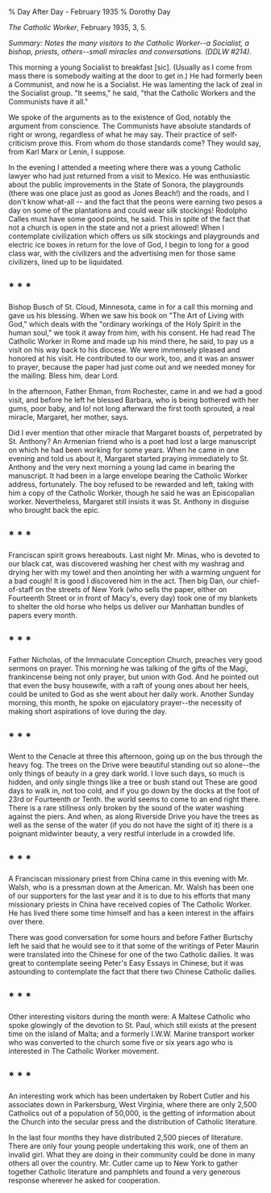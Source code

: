 % Day After Day - February 1935
% Dorothy Day

*The Catholic Worker*, February 1935, 3, 5.

*Summary: Notes the many visitors to the Catholic Worker--a Socialist, a
bishop, priests, others--small miracles and conversations. (DDLW
\#214).*

This morning a young Socialist to breakfast [sic]. (Usually as I come
from mass there is somebody waiting at the door to get in.) He had
formerly been a Communist, and now he is a Socialist. He was lamenting
the lack of zeal in the Socialist group. "It seems," he said, "that the
Catholic Workers and the Communists have it all."

We spoke of the arguments as to the existence of God, notably the
argument from conscience. The Communists have absolute standards of
right or wrong, regardless of what he may say. Their practice of
self-criticism prove this. From whom do those standards come? They would
say, from Karl Marx or Lenin, I suppose.

In the evening I attended a meeting where there was a young Catholic
lawyer who had just returned from a visit to Mexico. He was enthusiastic
about the public improvements in the State of Sonora, the playgrounds
(there was one place just as good as Jones Beach!) and the roads, and I
don't know what-all -- and the fact that the peons were earning two
pesos a day on some of the plantations and could wear silk stockings!
Rodolpho Calles must have some good points, he said. This in spite of
the fact that not a church is open in the state and not a priest
allowed! When I contemplate civilization which offers us silk stockings
and playgrounds and electric ice boxes in return for the love of God, I
begin to long for a good class war, with the civilizers and the
advertising men for those same civilizers, lined up to be liquidated.

## \* \* \*

Bishop Busch of St. Cloud, Minnesota, came in for a call this morning
and gave us his blessing. When we saw his book on "The Art of Living
with God," which deals with the "ordinary workings of the Holy Spirit in
the human soul," we took it away from him, with his consent. He had read
The Catholic Worker in Rome and made up his mind there, he said, to pay
us a visit on his way back to his diocese. We were immensely pleased and
honored at his visit. He contributed to our work, too, and it was an
answer to prayer, because the paper had just come out and we needed
money for the mailing. Bless him, dear Lord.

In the afternoon, Father Ehman, from Rochester, came in and we had a
good visit, and before he left he blessed Barbara, who is being bothered
with her gums, poor baby, and lo! not long afterward the first tooth
sprouted, a real miracle, Margaret, her mother, says.

Did I ever mention that other miracle that Margaret boasts of,
perpetrated by St. Anthony? An Armenian friend who is a poet had lost a
large manuscript on which he had been working for some years. When he
came in one evening and told us about it, Margaret started praying
immediately to St. Anthony and the very next morning a young lad came in
bearing the manuscript. It had been in a large envelope bearing the
Catholic Worker address, fortunately. The boy refused to be rewarded and
left, taking with him a copy of the Catholic Worker, though he said he
was an Episcopalian worker. Nevertheless, Margaret still insists it was
St. Anthony in disguise who brought back the epic.

## \* \* \*

Franciscan spirit grows hereabouts. Last night Mr. Minas, who is devoted
to our black cat, was discovered washing her chest with my washrag and
drying her with my towel and then anointing her with a warming unguent
for a bad cough! It is good I discovered him in the act. Then big Dan,
our chief-of-staff on the streets of New York (who sells the paper,
either on Fourteenth Street or in front of Macy's, every day) took one
of my blankets to shelter the old horse who helps us deliver our
Manhattan bundles of papers every month.

## \* \* \*

Father Nicholas, of the Immaculate Conception Church, preaches very good
sermons on prayer. This morning he was talking of the gifts of the Magi,
frankincense being not only prayer, but union with God. And he pointed
out that even the busy housewife, with a raft of young ones about her
heels, could be united to God as she went about her daily work. Another
Sunday morning, this month, he spoke on ejaculatory prayer--the
necessity of making short aspirations of love during the day.

## \* \* \*

Went to the Cenacle at three this afternoon, going up on the bus through
the heavy fog. The trees on the Drive were beautiful standing out so
alone--the only things of beauty in a grey dark world. I love such days,
so much is hidden, and only single things like a tree or bush stand out
These are good days to walk in, not too cold, and if you go down by the
docks at the foot of 23rd or Fourteenth or Tenth. the world seems to
come to an end right there. There is a rare stillness only broken by the
sound of the water washing against the piers. And when, as along
Riverside Drive you have the trees as well as the sense of the water (if
you do not have the sight of it) there is a poignant midwinter beauty, a
very restful interlude in a crowded life.

## \* \* \*

A Franciscan missionary priest from China came in this evening with Mr.
Walsh, who is a pressman down at the American. Mr. Walsh has been one of
our supporters for the last year and it is to due to his efforts that
many missionary priests in China have received copies of The Catholic
Worker. He has lived there some time himself and has a keen interest in
the affairs over there.

There was good conversation for some hours and before Father Burtschy
left he said that he would see to it that some of the writings of Peter
Maurin were translated into the Chinese for one of the two Catholic
dailies. It was great to contemplate seeing Peter's Easy Essays in
Chinese, but it was astounding to contemplate the fact that there two
Chinese Catholic dailies.

## \* \* \*

Other interesting visitors during the month were: A Maltese Catholic who
spoke glowingly of the devotion to St. Paul, which still exists at the
present time on the island of Malta; and a formerly I.W.W. Marine
transport worker who was converted to the church some five or six years
ago who is interested in The Catholic Worker movement.

## \* \* \*

An interesting work which has been undertaken by Robert Cutler and his
associates down in Parkersburg, West Virginia, where there are only
2,500 Catholics out of a population of 50,000, is the getting of
information about the Church into the secular press and the distribution
of Catholic literature.

In the last four months they have distributed 2,500 pieces of
literature. There are only four young people undertaking this work, one
of them an invalid girl. What they are doing in their community could be
done in many others all over the country. Mr. Cutler came up to New York
to gather together Catholic literature and pamphlets and found a very
generous response wherever he asked for cooperation.
